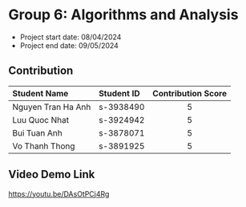 # Group 6: Algorithms and Analysis

- Project start date: 08/04/2024
- Project end date: 09/05/2024

## Contribution

| Student Name       | Student ID | Contribution Score |
| :----------------- | :--------- | :----------------: |
| Nguyen Tran Ha Anh | s-3938490  |         5          |
| Luu Quoc Nhat      | s-3924942  |         5          |
| Bui Tuan Anh       | s-3878071  |         5          |
| Vo Thanh Thong     | s-3891925  |         5          |

## Video Demo Link
https://youtu.be/DAsOtPCj4Rg 
